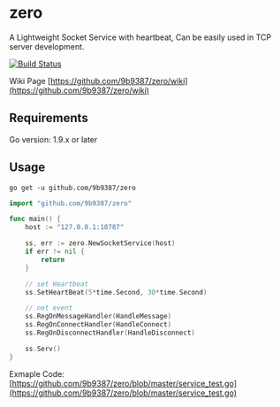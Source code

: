 # zero
A Lightweight Socket Service with heartbeat, Can be easily used in TCP server development.

[![Build Status](https://api.travis-ci.org/9b9387/zero.svg?branch=master)](https://travis-ci.org/9b9387/zero)

Wiki Page [https://github.com/9b9387/zero/wiki](https://github.com/9b9387/zero/wiki)

## Requirements

Go version: 1.9.x or later

## Usage

```
go get -u github.com/9b9387/zero
```

```go
import "github.com/9b9387/zero"

func main() {
 	host := "127.0.0.1:18787"

 	ss, err := zero.NewSocketService(host)
	if err != nil {
		return
	}

	// set Heartbeat
	ss.SetHeartBeat(5*time.Second, 30*time.Second)

	// net event
	ss.RegOnMessageHandler(HandleMessage)
	ss.RegOnConnectHandler(HandleConnect)
	ss.RegOnDisconnectHandler(HandleDisconnect)

	ss.Serv()
}


```
Exmaple Code: [https://github.com/9b9387/zero/blob/master/service_test.go](https://github.com/9b9387/zero/blob/master/service_test.go)
